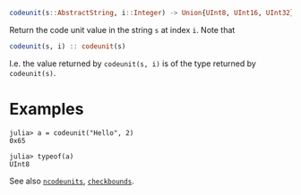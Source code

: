 ```julia
codeunit(s::AbstractString, i::Integer) -> Union{UInt8, UInt16, UInt32}
```

Return the code unit value in the string `s` at index `i`. Note that

```julia
codeunit(s, i) :: codeunit(s)
```

I.e. the value returned by `codeunit(s, i)` is of the type returned by `codeunit(s)`.

# Examples

```jldoctest
julia> a = codeunit("Hello", 2)
0x65

julia> typeof(a)
UInt8
```

See also [`ncodeunits`](@ref), [`checkbounds`](@ref).
